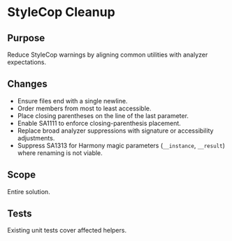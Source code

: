 # StyleCop Cleanup

## Purpose
Reduce StyleCop warnings by aligning common utilities with analyzer expectations.

## Changes
- Ensure files end with a single newline.
- Order members from most to least accessible.
- Place closing parentheses on the line of the last parameter.
- Enable SA1111 to enforce closing-parenthesis placement.
- Replace broad analyzer suppressions with signature or accessibility adjustments.
- Suppress SA1313 for Harmony magic parameters (`__instance`, `__result`) where renaming is not viable.

## Scope
Entire solution.

## Tests
Existing unit tests cover affected helpers.

